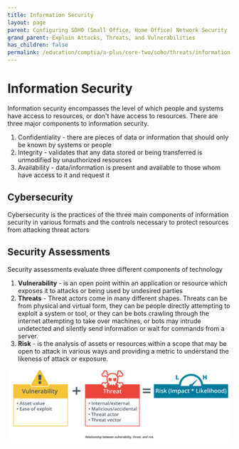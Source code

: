 ```yaml
---
title: Information Security
layout: page
parent: Configuring SOHO (Small Office, Home Office) Network Security
grand_parent: Explain Attacks, Threats, and Vulnerabilities
has_children: false
permalink: /education/comptia/a-plus/core-two/soho/threats/information-security/
---
```


# Information Security

Information security encompasses the level of which people and systems have access to resources, or don't have access to resources. There are three major components to information security.

1. Confidentiality - there are pieces of data or information that should only be known by systems or people
2. Integrity - validates that any data stored or being transferred is unmodified by unauthorized resources
3. Availability - data/information is present and available to those whom have access to it and request it

## Cybersecurity

Cybersecurity is the practices of the three main components of information security in various formats and the controls necessary to protect resources from attacking threat actors

## Security Assessments

Security assessments evaluate three different components of technology

1. **Vulnerability** - is an open point within an application or resource which exposes it to attacks or being used by undesired parties
2. **Threats** - Threat actors come in many different shapes. Threats can be from physical and virtual form, they can be people directly attempting to exploit a system or tool, or they can be bots crawling through the internet attempting to take over machines, or bots may intrude undetected and silently send information or wait for commands from a server.
3. **Risk** - is the analysis of assets or resources within a scope that may be open to attack in various ways and providing a metric to understand the likeness of attack or exposure.

![Risk image](image.png)